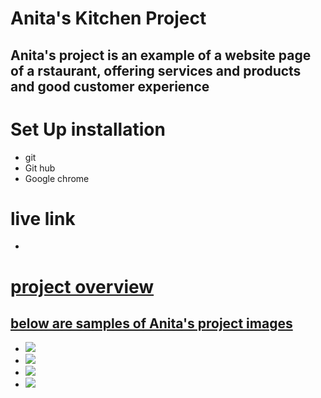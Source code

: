 # Anita's Kitchen Project
## Anita's project is an example of a website page of a  rstaurant, offering services and products and good customer experience
# Set Up installation
* git
* Git hub
* Google chrome
# live link 
* <a href="https://grievi.github.io/Anitas-kitchen/">
# project overview
## below are samples of Anita's project images
* <img src="Screenshot from 2021-06-13 23-45-14.png">
* <img src="Screenshot from 2021-06-13 23-45-09.png">
* <img src="Screenshot from 2021-06-13 23-44-59.png">
* <img src="Screenshot from 2021-06-13 23-44-47.png">
